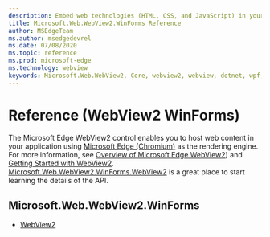 ```yaml
---
description: Embed web technologies (HTML, CSS, and JavaScript) in your native applications with the Microsoft Edge WebView2 control
title: Microsoft.Web.WebView2.WinForms Reference
author: MSEdgeTeam
ms.author: msedgedevrel
ms.date: 07/08/2020
ms.topic: reference
ms.prod: microsoft-edge
ms.technology: webview
keywords: Microsoft.Web.WebView2, Core, webview2, webview, dotnet, wpf, winforms, app, edge, CoreWebView2, CoreWebView2Controller, browser control, edge html
---
```


# Reference (WebView2 WinForms)  

The Microsoft Edge WebView2 control enables you to host web content in your application using [Microsoft Edge \(Chromium\)](https://www.microsoftedgeinsider.com) as the rendering engine.  For more information, see [Overview of Microsoft Edge WebView2](../../index.md)) and [Getting Started with WebView2](../../gettingstarted/win32.md).  [Microsoft.Web.WebView2.WinForms.WebView2](0-9-515/microsoft-web-webview2-winforms-webview2.md) is a great place to start learning the details of the API.  

## Microsoft.Web.WebView2.WinForms  

*   [WebView2](0-9-515/microsoft-web-webview2-winforms-webview2.md)
